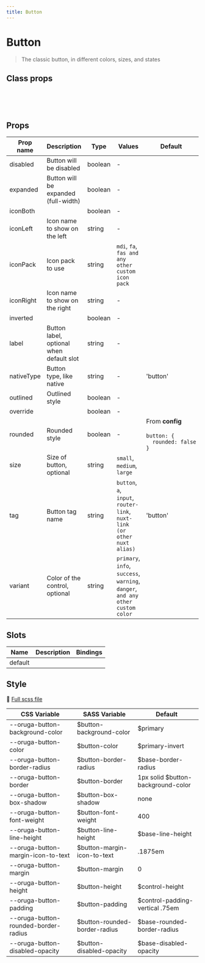 ```yaml
---
title: Button
---
```


# Button

> The classic button, in different colors, sizes, and states

<example-button />

## Class props

<br />

<inspector-button-viewer />

<br />
<br />

## Props

| Prop name  | Description                              | Type    | Values                                                                          | Default                                                                                                                              |
| ---------- | ---------------------------------------- | ------- | ------------------------------------------------------------------------------- | ------------------------------------------------------------------------------------------------------------------------------------ |
| disabled   | Button will be disabled                  | boolean | -                                                                               |                                                                                                                                      |
| expanded   | Button will be expanded (full-width)     | boolean | -                                                                               |                                                                                                                                      |
| iconBoth   |                                          | boolean | -                                                                               |                                                                                                                                      |
| iconLeft   | Icon name to show on the left            | string  | -                                                                               |                                                                                                                                      |
| iconPack   | Icon pack to use                         | string  | `mdi`, `fa`, `fas and any other custom icon pack`                               |                                                                                                                                      |
| iconRight  | Icon name to show on the right           | string  | -                                                                               |                                                                                                                                      |
| inverted   |                                          | boolean | -                                                                               |                                                                                                                                      |
| label      | Button label, optional when default slot | string  | -                                                                               |                                                                                                                                      |
| nativeType | Button type, like native                 | string  | -                                                                               | 'button'                                                                                                                             |
| outlined   | Outlined style                           | boolean | -                                                                               |                                                                                                                                      |
| override   |                                          | boolean | -                                                                               |                                                                                                                                      |
| rounded    | Rounded style                            | boolean | -                                                                               | <div>From <b>config</b></div><br><code style='white-space: nowrap; padding: 0;'> button: {<br>&nbsp;&nbsp;rounded: false<br>}</code> |
| size       | Size of button, optional                 | string  | `small`, `medium`, `large`                                                      |                                                                                                                                      |
| tag        | Button tag name                          | string  | `button`, `a`, `input`, `router-link`, `nuxt-link (or other nuxt alias)`        | 'button'                                                                                                                             |
| variant    | Color of the control, optional           | string  | `primary`, `info`, `success`, `warning`, `danger`, `and any other custom color` |                                                                                                                                      |

## Slots

| Name    | Description | Bindings |
| ------- | ----------- | -------- |
| default |             |          |

## Style

📄 [Full scss file](https://github.com/oruga-ui/oruga/blob/master/packages/oruga/src/scss/components/__button.scss.scss)

| CSS Variable                         | SASS Variable                  | Default                             |
| ------------------------------------ | ------------------------------ | ----------------------------------- |
| --oruga-button-background-color      | \$button-background-color      | \$primary                           |
| --oruga-button-color                 | \$button-color                 | \$primary-invert                    |
| --oruga-button-border-radius         | \$button-border-radius         | \$base-border-radius                |
| --oruga-button-border                | \$button-border                | 1px solid \$button-background-color |
| --oruga-button-box-shadow            | \$button-box-shadow            | none                                |
| --oruga-button-font-weight           | \$button-font-weight           | 400                                 |
| --oruga-button-line-height           | \$button-line-height           | \$base-line-height                  |
| --oruga-button-margin-icon-to-text   | \$button-margin-icon-to-text   | .1875em                             |
| --oruga-button-margin                | \$button-margin                | 0                                   |
| --oruga-button-height                | \$button-height                | \$control-height                    |
| --oruga-button-padding               | \$button-padding               | \$control-padding-vertical .75em    |
| --oruga-button-rounded-border-radius | \$button-rounded-border-radius | \$base-rounded-border-radius        |
| --oruga-button-disabled-opacity      | \$button-disabled-opacity      | \$base-disabled-opacity             |
